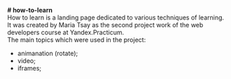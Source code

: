 **# how-to-learn**  
How to learn is a landing page dedicated to various techniques of learning.  
It was created by Maria Tsay as the second project work of the web developers course at Yandex.Practicum.  
The main topics which were used in the project:
* animanation (rotate);
* video;
* iframes;
